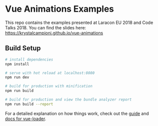# Vue Animations Examples

This repo contains the examples presented at Laracon EU 2018 and Code Talks 2018. You can find the slides here: https://krystalcampioni.github.io/vue-animations

## Build Setup

``` bash
# install dependencies
npm install

# serve with hot reload at localhost:8080
npm run dev

# build for production with minification
npm run build

# build for production and view the bundle analyzer report
npm run build --report
```

For a detailed explanation on how things work, check out the [guide](http://vuejs-templates.github.io/webpack/) and [docs for vue-loader](http://vuejs.github.io/vue-loader).

